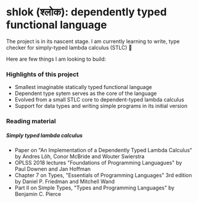 # shlok (श्लोक): dependently typed functional language

The project is in its nascent stage. I am currently learning to write, type checker for simply-typed lambda calculus (STLC) 🚧

Here are few things I am looking to build:

### Highlights of this project

- Smallest imaginable statically typed functional language
- Dependent type sytem serves as the core of the language
- Evolved from a small STLC core to dependent-typed lambda calculus
- Support for data types and writing simple programs in its initial version

### Reading material

##### Simply typed lambda calculus

- Paper on "An Implementation of a Dependently Typed Lambda Calculus" by Andres Löh, Conor McBride and Wouter Swierstra
- OPLSS 2018 lectures "Foundations of Programming Languagues" by Paul Downen and Jan Hoffman
- Chapter 7 on Types, "Essentials of Programming Languages" 3rd edition by Daniel P. Friedman and Mitchell Wand
- Part II on Simple Types, "Types and Programming Languages" by Benjamin C. Pierce
